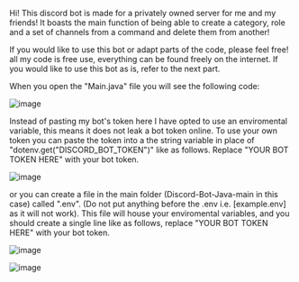 Hi! This discord bot is made for a privately owned server for me and my friends!
It boasts the main function of being able to create a category, role and a set of channels from a command and delete them from another!

If you would like to use this bot or adapt parts of the code, please feel free! all my code is free use, everything can be found freely on the internet.
If you would like to use this bot as is, refer to the next part.

When you open the "Main.java" file you will see the following code:

![image](https://github.com/user-attachments/assets/356471db-2f2b-42d9-9d7c-6e0c55f782d6)


Instead of pasting my bot's token here I have opted to use an enviromental variable, this means it does not leak a bot token online.
To use your own token you can paste the token into a the string variable in place of "dotenv.get("DISCORD_BOT_TOKEN")" like as follows.
Replace "YOUR BOT TOKEN HERE" with your bot token.

![image](https://github.com/user-attachments/assets/c4345859-96e3-46f1-8ba6-200b720aa646)


or you can create a file in the main folder (Discord-Bot-Java-main in this case) called ".env".
(Do not put anything before the .env i.e. [example.env] as it will not work).
This file will house your enviromental variables, and you should create a single line like as follows, replace "YOUR BOT TOKEN HERE" with your bot token. 

![image](https://github.com/user-attachments/assets/8d836ec5-f71f-42fe-88f7-b3b9e998eaff)
 

![image](https://github.com/user-attachments/assets/f30bd972-0087-4d94-aed1-0f45542ed90f)


